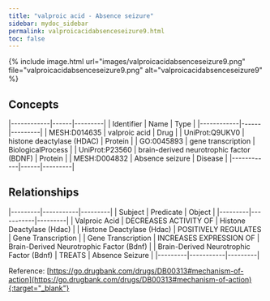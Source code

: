 ```yaml
---
title: "valproic acid - Absence seizure"
sidebar: mydoc_sidebar
permalink: valproicacidabsenceseizure9.html
toc: false 
---
```


{% include image.html url="images/valproicacidabsenceseizure9.png" file="valproicacidabsenceseizure9.png" alt="valproicacidabsenceseizure9" %}

## Concepts

|------------|------|---------|
| Identifier | Name | Type    |
|------------|------|---------|
| MESH:D014635 | valproic acid | Drug |
| UniProt:Q9UKV0 | histone deactylase (HDAC) | Protein |
| GO:0045893 | gene transcription | BiologicalProcess |
| UniProt:P23560 | brain-derived neurotrophic factor (BDNF) | Protein |
| MESH:D004832 | Absence seizure | Disease |
|------------|------|---------|

## Relationships

|---------|-----------|---------|
| Subject | Predicate | Object  |
|---------|-----------|---------|
| Valproic Acid | DECREASES ACTIVITY OF | Histone Deactylase (Hdac) |
| Histone Deactylase (Hdac) | POSITIVELY REGULATES | Gene Transcription |
| Gene Transcription | INCREASES EXPRESSION OF | Brain-Derived Neurotrophic Factor (Bdnf) |
| Brain-Derived Neurotrophic Factor (Bdnf) | TREATS | Absence Seizure |
|---------|-----------|---------|

Reference: [https://go.drugbank.com/drugs/DB00313#mechanism-of-action](https://go.drugbank.com/drugs/DB00313#mechanism-of-action){:target="_blank"}